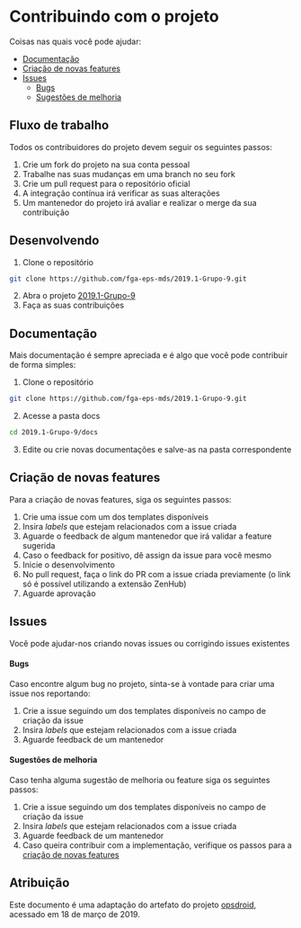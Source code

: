 # Contribuindo com o projeto

Coisas nas quais você pode ajudar:
 - [Documentação](#documentacao)
 - [Criação de novas features](#novas-features)
 - [Issues](#issues)
     - [Bugs](#bugs)
     - [Sugestões de melhoria](#sugestoes-de-melhoria)

## Fluxo de trabalho

Todos os contribuidores do projeto devem seguir os seguintes passos:

 1. Crie um fork do projeto na sua conta pessoal
 2. Trabalhe nas suas mudanças em uma branch no seu fork
 3. Crie um pull request para o repositório oficial
 4. A integração contínua irá verificar as suas alterações
 5. Um mantenedor do projeto irá avaliar e realizar o merge da sua contribuição

## Desenvolvendo

  1. Clone o repositório
  ```bash
  git clone https://github.com/fga-eps-mds/2019.1-Grupo-9.git
  ```
  2. Abra o projeto [2019.1-Grupo-9](https://github.com/fga-eps-mds/2019.1-Grupo-9/tree/master)
  3. Faça as suas contribuições

## Documentação

Mais documentação é sempre apreciada e é algo que você pode contribuir de forma simples:

  1. Clone o repositório
  ```bash
  git clone https://github.com/fga-eps-mds/2019.1-Grupo-9.git
  ```  
  2. Acesse a pasta docs
  ```bash
  cd 2019.1-Grupo-9/docs
  ```
  3. Edite ou crie novas documentações e salve-as na pasta correspondente

## Criação de novas features

Para a criação de novas features, siga os seguintes passos:

  1. Crie uma issue com um dos templates disponíveis
  2. Insira _labels_ que estejam relacionados com a issue criada
  3. Aguarde o feedback de algum mantenedor que irá validar a feature sugerida
  4. Caso o feedback for positivo, dê assign da issue para você mesmo
  5. Inicie o desenvolvimento
  6. No pull request, faça o link do PR com a issue criada previamente (o link só é possível utilizando a extensão ZenHub)
  7. Aguarde aprovação

## Issues

Você pode ajudar-nos criando novas issues ou corrigindo issues existentes

#### Bugs
Caso encontre algum bug no projeto, sinta-se à vontade para criar uma issue nos reportando:

  1. Crie a issue seguindo um dos templates disponíveis no campo de criação da issue
  2. Insira _labels_ que estejam relacionados com a issue criada
  3. Aguarde feedback de um mantenedor

#### Sugestões de melhoria
Caso tenha alguma sugestão de melhoria ou feature siga os seguintes passos:

  1. Crie a issue seguindo um dos templates disponíveis no campo de criação da issue
  2. Insira _labels_ que estejam relacionados com a issue criada
  3. Aguarde feedback de um mantenedor
  4. Caso queira contribuir com a implementação, verifique os passos para a [criação de novas features](#criacao-de-novas-features)

## Atribuição

Este documento é uma adaptação do artefato do projeto [opsdroid](https://github.com/opsdroid/opsdroid), acessado em 18 de março de 2019.
